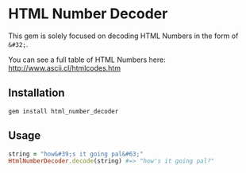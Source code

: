 # HTML Number Decoder

This gem is solely focused on decoding HTML Numbers in the form of `&#32;`.

You can see a full table of HTML Numbers here: http://www.ascii.cl/htmlcodes.htm

## Installation

```
gem install html_number_decoder
```

## Usage

```ruby
string = "how&#39;s it going pal&#63;"
HtmlNumberDecoder.decode(string) #=> "how's it going pal?"
```
